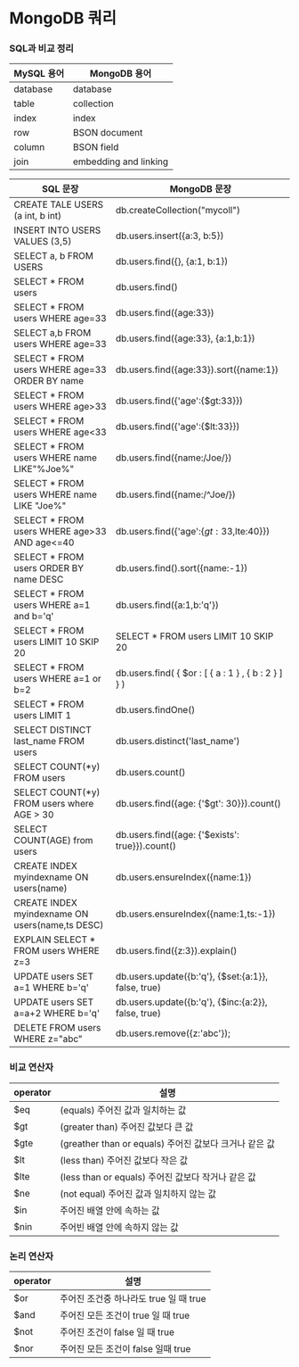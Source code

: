 # MongoDB 쿼리

### SQL과 비교 정리

| MySQL 용어 | MongoDB 용어          |
| ---------- | --------------------- |
| database   | database              |
| table      | collection            |
| index      | index                 |
| row        | BSON document         |
| column     | BSON field            |
| join       | embedding and linking |

| SQL 문장                         | MongoDB 문장                  |
| -------------------------------- | ----------------------------- |
| CREATE TALE USERS (a int, b int) | db.createCollection("mycoll") |
| INSERT INTO USERS VALUES (3,5)                 | db.users.insert({a:3, b:5})                          |
| SELECT a, b FROM USERS                         | db.users.find({}, {a:1, b:1})                        |
| SELECT * FROM users                            | db.users.find()                                      |
| SELECT * FROM users WHERE age=33               | db.users.find({age:33})                              |
| SELECT a,b FROM users WHERE age=33             | db.users.find({age:33}, {a:1,b:1})                   |
| SELECT * FROM users WHERE age=33 ORDER BY name | db.users.find({age:33}).sort({name:1})               |
| SELECT * FROM users WHERE age>33               | db.users.find({'age':{$gt:33}})                      |
| SELECT * FROM users WHERE age<33               | db.users.find({'age':{$lt:33}})                      |
| SELECT * FROM users WHERE name LIKE"%Joe%"     | db.users.find({name:/Joe/})                          |
| SELECT * FROM users WHERE name LIKE "Joe%"     | db.users.find({name:/^Joe/})                         |
| SELECT * FROM users WHERE age>33 AND age<=40   | db.users.find({'age':{$gt:33,$lte:40}})              |
| SELECT * FROM users ORDER BY name DESC         | db.users.find().sort({name:-1})                      |
| SELECT * FROM users WHERE a=1 and b='q'        | db.users.find({a:1,b:'q'})                           |
| SELECT * FROM users LIMIT 10 SKIP 20           | SELECT * FROM users LIMIT 10 SKIP 20                 |
| SELECT * FROM users WHERE a=1 or b=2           | db.users.find( { $or : [ { a : 1 } , { b : 2 } ] } ) |
| SELECT * FROM users LIMIT 1                    | db.users.findOne()                                   |
| SELECT DISTINCT last_name FROM users           | db.users.distinct('last_name')                       |
| SELECT COUNT(*y) FROM users                    | db.users.count()                                     |
| SELECT COUNT(*y) FROM users where AGE > 30 | db.users.find({age: {'$gt': 30}}).count()       |
| SELECT COUNT(AGE) from users               | db.users.find({age: {'$exists': true}}).count() |
| CREATE INDEX myindexname ON users(name)         | db.users.ensureIndex({name:1})                      |
| CREATE INDEX myindexname ON users(name,ts DESC) | db.users.ensureIndex({name:1,ts:-1})                |
| EXPLAIN SELECT * FROM users WHERE z=3           | db.users.find({z:3}).explain()                      |
| UPDATE users SET a=1 WHERE b='q'                | db.users.update({b:'q'}, {$set:{a:1}}, false, true) |
| UPDATE users SET a=a+2 WHERE b='q'              | db.users.update({b:'q'}, {$inc:{a:2}}, false, true) |
| DELETE FROM users WHERE z="abc"                 | db.users.remove({z:'abc'});                         |

### 비교 연산자

| operator | 설명                                                   |
| -------- | ------------------------------------------------------ |
| $eq      | (equals) 주어진 값과 일치하는 값                       |
| $gt      | (greater than) 주어진 값보다 큰 값                     |
| $gte     | (greather than or equals) 주어진 값보다 크거나 같은 값 |
| $lt      | (less than) 주어진 값보다 작은 값                      |
| $lte     | (less than or equals) 주어진 값보다 작거나 같은 값     |
| $ne      | (not equal) 주어진 값과 일치하지 않는 값               |
| $in      | 주어진 배열 안에 속하는 값                             |
| $nin     | 주어빈 배열 안에 속하지 않는 값                        |

### 논리 연산자

| operator | 설명                                   |
| -------- | -------------------------------------- |
| $or      | 주어진 조건중 하나라도 true 일 때 true |
| $and     | 주어진 모든 조건이 true 일 때 true     |
| $not     | 주어진 조건이 false 일 때 true         |
| $nor     | 주어진 모든 조건이 false 일때 true     |